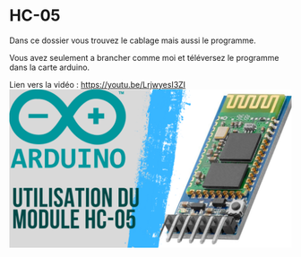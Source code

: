 # HC-05
Dans ce dossier vous trouvez le cablage mais aussi le programme.

Vous avez seulement a brancher comme moi et téléversez le programme dans la carte arduino.

Lien vers la vidéo : https://youtu.be/LrjwyesI3ZI
![alt text](https://github.com/electrocodeur/hc-05/blob/main/arduinohc05.png?raw=true)
